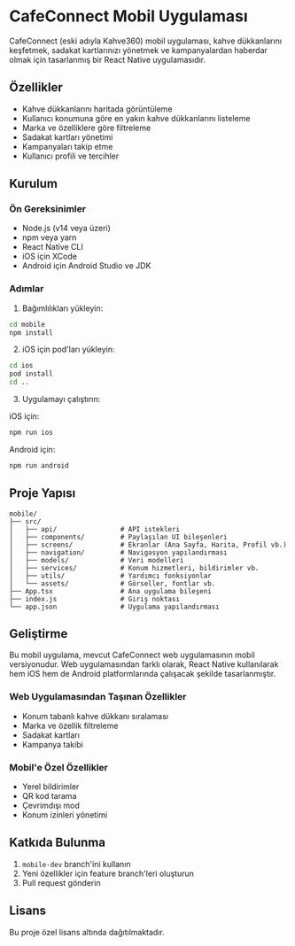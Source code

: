 # CafeConnect Mobil Uygulaması

CafeConnect (eski adıyla Kahve360) mobil uygulaması, kahve dükkanlarını keşfetmek, sadakat kartlarınızı yönetmek ve kampanyalardan haberdar olmak için tasarlanmış bir React Native uygulamasıdır.

## Özellikler

- Kahve dükkanlarını haritada görüntüleme
- Kullanıcı konumuna göre en yakın kahve dükkanlarını listeleme
- Marka ve özelliklere göre filtreleme
- Sadakat kartları yönetimi
- Kampanyaları takip etme
- Kullanıcı profili ve tercihler

## Kurulum

### Ön Gereksinimler

- Node.js (v14 veya üzeri)
- npm veya yarn
- React Native CLI
- iOS için XCode
- Android için Android Studio ve JDK

### Adımlar

1. Bağımlılıkları yükleyin:
```bash
cd mobile
npm install
```

2. iOS için pod'ları yükleyin:
```bash
cd ios
pod install
cd ..
```

3. Uygulamayı çalıştırın:

iOS için:
```bash
npm run ios
```

Android için:
```bash
npm run android
```

## Proje Yapısı

```
mobile/
├── src/
│   ├── api/                # API istekleri
│   ├── components/         # Paylaşılan UI bileşenleri
│   ├── screens/            # Ekranlar (Ana Sayfa, Harita, Profil vb.)
│   ├── navigation/         # Navigasyon yapılandırması
│   ├── models/             # Veri modelleri
│   ├── services/           # Konum hizmetleri, bildirimler vb.
│   ├── utils/              # Yardımcı fonksiyonlar
│   └── assets/             # Görseller, fontlar vb.
├── App.tsx                 # Ana uygulama bileşeni
├── index.js                # Giriş noktası
└── app.json                # Uygulama yapılandırması
```

## Geliştirme

Bu mobil uygulama, mevcut CafeConnect web uygulamasının mobil versiyonudur. Web uygulamasından farklı olarak, React Native kullanılarak hem iOS hem de Android platformlarında çalışacak şekilde tasarlanmıştır.

### Web Uygulamasından Taşınan Özellikler

- Konum tabanlı kahve dükkanı sıralaması
- Marka ve özellik filtreleme
- Sadakat kartları
- Kampanya takibi

### Mobil'e Özel Özellikler

- Yerel bildirimler
- QR kod tarama
- Çevrimdışı mod
- Konum izinleri yönetimi

## Katkıda Bulunma

1. `mobile-dev` branch'ini kullanın
2. Yeni özellikler için feature branch'leri oluşturun
3. Pull request gönderin

## Lisans

Bu proje özel lisans altında dağıtılmaktadır.
